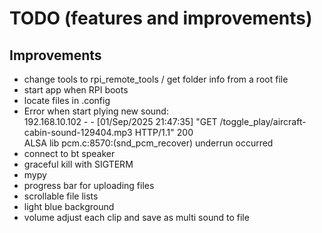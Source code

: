 # TODO (features and improvements)

## Improvements
- change tools to rpi_remote_tools / get folder info from a root file
- start app when RPI boots
- locate files in .config
- Error when start plying new sound:<br>
192.168.10.102 - - [01/Sep/2025 21:47:35] "GET /toggle_play/aircraft-cabin-sound-129404.mp3 HTTP/1.1" 200<br>
ALSA lib pcm.c:8570:(snd_pcm_recover) underrun occurred
- connect to bt speaker
- graceful kill with SIGTERM
- mypy
- progress bar for uploading files
- scrollable file lists
- light blue background
- volume adjust each clip and save as multi sound to file
